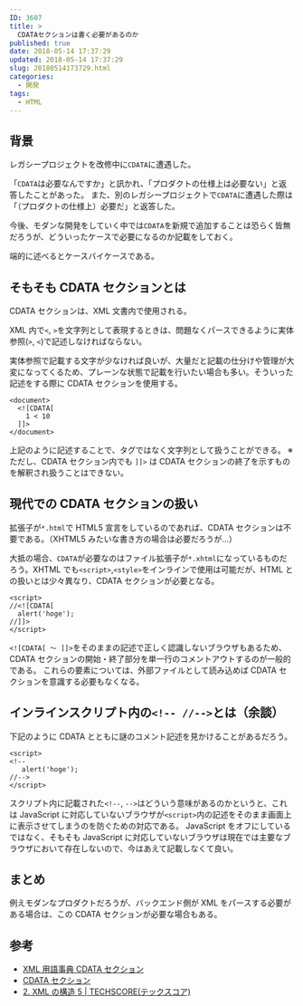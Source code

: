 ```yaml
---
ID: 3607
title: >
  CDATAセクションは書く必要があるのか
published: true
date: 2018-05-14 17:37:29
updated: 2018-05-14 17:37:29
slug: 20180514173729.html
categories:
  - 開発
tags:
  - HTML
---
```


## 背景

レガシープロジェクトを改修中に`CDATA`に遭遇した。

「`CDATA`は必要なんですか」と訊かれ、「プロダクトの仕様上は必要ない」と返答したことがあった。
また、別のレガシープロジェクトで`CDATA`に遭遇した際は「（プロダクトの仕様上）必要だ」と返答した。

今後、モダンな開発をしていく中では`CDATA`を新規で追加することは恐らく皆無だろうが、どういったケースで必要になるのか記載をしておく。

端的に述べるとケースバイケースである。

<!--more-->

## そもそも CDATA セクションとは

CDATA セクションは、XML 文書内で使用される。

XML 内で`<`, `>`を文字列として表現するときは、問題なくパースできるように実体参照(`>`, `<`)で記述しなければならない。

実体参照で記載する文字が少なければ良いが、大量だと記載の仕分けや管理が大変になってくるため、プレーンな状態で記載を行いたい場合も多い。そういった記述をする際に CDATA セクションを使用する。

```language-html
<document>
  <![CDATA[
    1 < 10
  ]]>
</document>
```

上記のように記述することで、タグではなく文字列として扱うことができる。
※ ただし、CDATA セクション内でも `]]>` は CDATA セクションの終了を示すものを解釈され扱うことはできない。

## 現代での CDATA セクションの扱い

拡張子が`*.html`で HTML5 宣言をしているのであれば、CDATA セクションは不要である。（XHTML5 みたいな書き方の場合は必要だろうが…）

大抵の場合、`CDATA`が必要なのはファイル拡張子が`*.xhtml`になっているものだろう。XHTML でも`<script>`,`<style>`をインラインで使用は可能だが、HTML との扱いとは少々異なり、CDATA セクションが必要となる。

```language-html
<script>
//<![CDATA[
  alert('hoge');
//]]>
</script>
```

`<![CDATA[ 〜 ]]>`をそのままの記述で正しく認識しないブラウザもあるため、CDATA セクションの開始・終了部分を単一行のコメントアウトするのが一般的である。
これらの要素については、外部ファイルとして読み込めば CDATA セクションを意識する必要もなくなる。

## インラインスクリプト内の`<!-- //-->`とは（余談）

下記のように CDATA とともに謎のコメント記述を見かけることがあるだろう。

```language-html
<script>
<!--
   alert('hoge');
//-->
</script>
```

スクリプト内に記載された`<!--`, `-->`はどういう意味があるのかというと、これは JavaScript に対応していないブラウザが`<script>`内の記述をそのまま画面上に表示させてしまうのを防ぐための対応である。
JavaScript をオフにしているではなく、そもそも JavaScript に対応していないブラウザは現在では主要なブラウザにおいて存在しないので、今はあえて記載しなくて良い。

## まとめ

例えモダンなプロダクトだろうが、バックエンド側が XML をパースする必要がある場合は、この CDATA セクションが必要な場合もある。

## 参考

- [XML 用語事典 CDATA セクション](http://www.atmarkit.co.jp/aig/01xml/cdata.html)
- [CDATA セクション](http://wisdom.sakura.ne.jp/web/xml/xml/xml7.html)
- [2. XML の構造 5 | TECHSCORE(テックスコア)](http://www.techscore.com/tech/XML/Basic/Basic2/2_3-2.html/)
